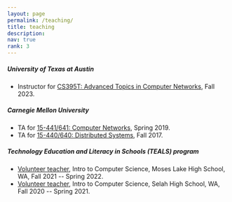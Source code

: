 ```yaml
---
layout: page
permalink: /teaching/
title: teaching
description: 
nav: true
rank: 3
---
```


##### University of Texas at Austin
* Instructor for <a href="/teaching/cs395t/fa23">CS395T: Advanced Topics in Computer Networks</a>, Fall 2023.

##### Carnegie Mellon University
* TA for <a href="https://computer-networks.github.io/sp19/">15-441/641: Computer Networks</a>, Spring 2019.
* TA for <a href="http://www.cs.cmu.edu/~15-440/">15-440/640: Distributed Systems</a>, Fall 2017.

##### Technology Education and Literacy in Schools (TEALS) program
* <a href="https://www.microsoft.com/en-us/teals">Volunteer teacher</a>,
  Intro to Computer Science, Moses Lake High School, WA,  Fall 2021 -- Spring 2022.
* <a href="https://www.microsoft.com/en-us/teals">Volunteer teacher</a>,
  Intro to Computer Science, Selah High School, WA,  Fall 2020 -- Spring 2021.

